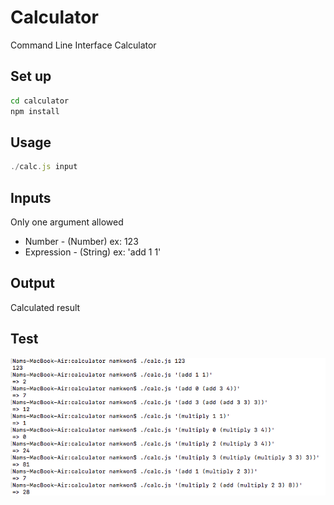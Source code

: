 Calculator
==============

Command Line Interface Calculator

## Set up
```bash
cd calculator
npm install
```

## Usage
```js
./calc.js input
```

## Inputs
Only one argument allowed
- Number - (Number) ex: 123
- Expression - (String) ex: 'add 1 1'


## Output
Calculated result

## Test
![](https://github.com/namkwon/calculator/blob/master/docs/screenshot.png)
